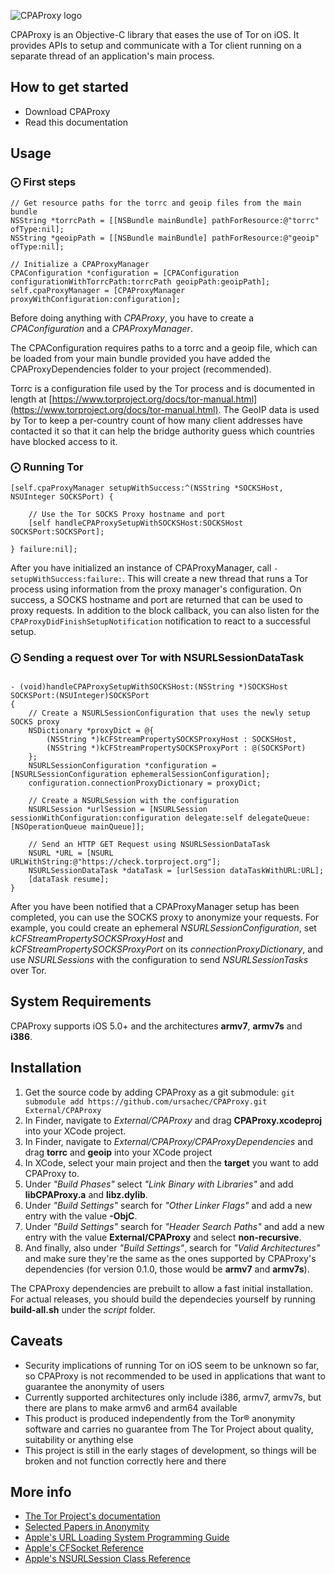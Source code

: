 ![CPAProxy logo](http://i.imgur.com/PiF7CWK.png?1)

CPAProxy is an Objective-C library that eases the use of Tor on iOS. It provides APIs to setup and communicate with a Tor client running on a separate thread of an application's main process.

## How to get started

- Download CPAProxy
- Read this documentation

## Usage

### ⨀ First steps

```objc
// Get resource paths for the torrc and geoip files from the main bundle
NSString *torrcPath = [[NSBundle mainBundle] pathForResource:@"torrc" ofType:nil];
NSString *geoipPath = [[NSBundle mainBundle] pathForResource:@"geoip" ofType:nil];

// Initialize a CPAProxyManager
CPAConfiguration *configuration = [CPAConfiguration configurationWithTorrcPath:torrcPath geoipPath:geoipPath];
self.cpaProxyManager = [CPAProxyManager proxyWithConfiguration:configuration];

```

Before doing anything with *CPAProxy*, you have to create a *CPAConfiguration* and a *CPAProxyManager*.

The CPAConfiguration requires paths to a torrc and a geoip file, which can be loaded from your main bundle provided you have added the CPAProxyDependencies folder to your project (recommended). 

Torrc is a configuration file used by the Tor process and is documented in length at [https://www.torproject.org/docs/tor-manual.html](https://www.torproject.org/docs/tor-manual.html). The GeoIP data is used by Tor to keep a per-country count of how many client addresses have contacted it so that it can help the bridge authority guess which countries have blocked access to it.

### ⨀  Running Tor

```objc
[self.cpaProxyManager setupWithSuccess:^(NSString *SOCKSHost, NSUInteger SOCKSPort) {

    // Use the Tor SOCKS Proxy hostname and port
    [self handleCPAProxySetupWithSOCKSHost:SOCKSHost SOCKSPort:SOCKSPort];
    
} failure:nil];
```

After you have initialized an instance of CPAProxyManager, call `-setupWithSuccess:failure:`. This will create a new thread that runs a Tor process using information from the proxy manager's configuration. On success, a SOCKS hostname and port are returned that can be used to proxy requests. In addition to the block callback, you can also listen for the `CPAProxyDidFinishSetupNotification` notification to react to a successful setup.

### ⨀  Sending a request over Tor with NSURLSessionDataTask

```

- (void)handleCPAProxySetupWithSOCKSHost:(NSString *)SOCKSHost SOCKSPort:(NSUInteger)SOCKSPort
{
    // Create a NSURLSessionConfiguration that uses the newly setup SOCKS proxy
    NSDictionary *proxyDict = @{
        (NSString *)kCFStreamPropertySOCKSProxyHost : SOCKSHost, 
        (NSString *)kCFStreamPropertySOCKSProxyPort : @(SOCKSPort)
    };
    NSURLSessionConfiguration *configuration = [NSURLSessionConfiguration ephemeralSessionConfiguration];
    configuration.connectionProxyDictionary = proxyDict;
    
    // Create a NSURLSession with the configuration
    NSURLSession *urlSession = [NSURLSession sessionWithConfiguration:configuration delegate:self delegateQueue:[NSOperationQueue mainQueue]];
    
    // Send an HTTP GET Request using NSURLSessionDataTask
    NSURL *URL = [NSURL URLWithString:@"https://check.torproject.org"];
    NSURLSessionDataTask *dataTask = [urlSession dataTaskWithURL:URL];
    [dataTask resume];
}

```

After you have been notified that a CPAProxyManager setup has been completed, you can use the SOCKS proxy to anonymize your requests. For example, you could create an ephemeral *NSURLSessionConfiguration*, set *kCFStreamPropertySOCKSProxyHost* and *kCFStreamPropertySOCKSProxyPort* on its *connectionProxyDictionary*, and use *NSURLSessions* with the configuration to send *NSURLSessionTasks* over Tor.

## System Requirements

CPAProxy supports iOS 5.0+ and the architectures __armv7__, __armv7s__ and __i386__.

## Installation

 1. Get the source code by adding CPAProxy as a git submodule:
```git submodule add https://github.com/ursachec/CPAProxy.git External/CPAProxy```
 2. In Finder, navigate to *External/CPAProxy* and drag __CPAProxy.xcodeproj__ into your XCode project.
 3. In Finder, navigate to *External/CPAProxy/CPAProxyDependencies* and drag __torrc__ and __geoip__ into your XCode project
 4. In XCode, select your main project and then the __target__ you want to add CPAProxy to.
 5. Under *"Build Phases"* select *"Link Binary with Libraries"* and add __libCPAProxy.a__ and __libz.dylib__.
 6. Under *"Build Settings"* search for *"Other Linker Flags"* and add a new entry with the value __-ObjC__.
 7. Under *"Build Settings"* search for *"Header Search Paths"* and add a new entry with the value __External/CPAProxy__ and select __non-recursive__.
 8. And finally, also under *"Build Settings"*, search for *"Valid Architectures"* and make sure they're the same as the ones supported by CPAProxy's dependencies (for version 0.1.0, those would be __armv7__ and __armv7s__).

 The CPAProxy dependencies are prebuilt to allow a fast initial installation. For actual releases, you should build the dependecies yourself by running __build-all.sh__ under the *script* folder.

## Caveats

- Security implications of running Tor on iOS seem to be unknown so far, so CPAProxy is not recommended to be used in applications that want to guarantee the anonymity of users
- Currently supported architectures only include i386, armv7, armv7s, but there are plans to make armv6 and arm64 available
- This product is produced independently from the Tor® anonymity software and carries no guarantee from The Tor Project about quality, suitability or anything else
- This project is still in the early stages of development, so things will be broken and not function correctly here and there 

## More info

- [The Tor Project's documentation](https://www.torproject.org/docs/documentation.html.en)
- [Selected Papers in Anonymity](http://freehaven.net/anonbib/topic.html#Anonymous_20communication)
- [Apple's URL Loading System Programming Guide](https://developer.apple.com/library/ios/documentation/Cocoa/Conceptual/URLLoadingSystem/URLLoadingSystem.html#//apple_ref/doc/uid/10000165i)
- [Apple's CFSocket Reference](https://developer.apple.com/library/mac/documentation/CoreFOundation/Reference/CFSocketRef/Reference/reference.html)
- [Apple's NSURLSession Class Reference](https://developer.apple.com/library/ios/documentation/Foundation/Reference/NSURLSession_class/Introduction/Introduction.html)
